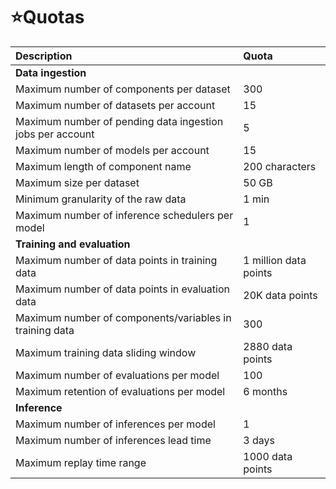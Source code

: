 # ⭐Quotas

| Description                                               | Quota                 |
| :-------------------------------------------------------- | :-------------------- |
| **Data ingestion**                                        |                       |
| Maximum number of components per dataset                  | 300                   |
| Maximum number of datasets per account                    | 15                    |
| Maximum number of pending data ingestion jobs per account | 5                     |
| Maximum number of models per account                      | 15                    |
| Maximum length of component name                          | 200 characters        |
| Maximum size per dataset                                  | 50 GB                 |
| Minimum granularity of the raw data                       | 1 min                 |
| Maximum number of inference schedulers per model          | 1                     |
| **Training and evaluation**                               |                       |
| Maximum number of data points in training data            | 1 million data points |
| Maximum number of data points in evaluation data          | 20K data points       |
| Maximum number of components/variables in training data   | 300                   |
| Maximum training data sliding window                      | 2880 data points      |
| Maximum number of evaluations per model                   | 100                   |
| Maximum retention of evaluations per model                | 6 months              |
| **Inference**                                             |                       |
| Maximum number of inferences per model                     | 1                     |
| Maximum number of inferences lead time                     | 3 days                |
| Maximum replay time range                                 | 1000 data points      |
